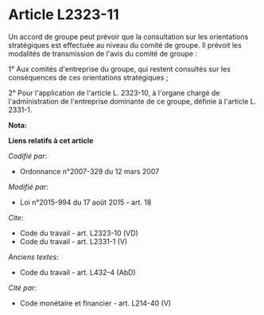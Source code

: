 # Article L2323-11

Un accord de groupe peut prévoir que la consultation sur les orientations stratégiques est effectuée au niveau du comité de
groupe. Il prévoit les modalités de transmission de l'avis du comité de groupe : 

1° Aux comités d'entreprise du groupe, qui restent consultés sur les conséquences de ces orientations stratégiques ; 

2° Pour l'application de l'article L. 2323-10, à l'organe chargé de l'administration de l'entreprise dominante de ce groupe,
définie à l'article L. 2331-1.

**Nota:**



**Liens relatifs à cet article**

_Codifié par_:

  - Ordonnance n°2007-329 du 12 mars 2007

_Modifié par_:

  - Loi n°2015-994 du 17 août 2015 - art. 18

_Cite_:

  - Code du travail - art. L2323-10 (VD)
  - Code du travail - art. L2331-1 (V)

_Anciens textes_:

  - Code du travail - art. L432-4 (AbD)

_Cité par_:

  - Code monétaire et financier - art. L214-40 (V)
